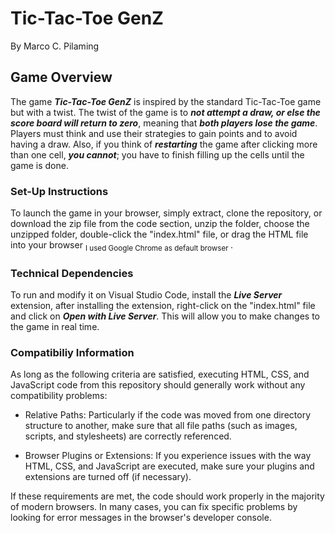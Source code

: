 # **Tic-Tac-Toe GenZ**
By Marco C. Pilaming
## **Game Overview**
The game **_Tic-Tac-Toe GenZ_** is inspired by the standard Tic-Tac-Toe game but with a twist. The twist of the game is to **_not attempt a draw, or else the score board will return to zero_**, meaning that **_both players lose the game_**. Players must think and use their strategies to gain points and to avoid having a draw. Also, if you think of **_restarting_** the game after clicking more than one cell, **_you cannot_**; you have to finish filling up the cells until the game is done.
### **Set-Up Instructions**
To launch the game in your browser, simply extract, clone the repository, or download the zip file from the code section, unzip the folder, choose the unzipped folder, double-click the "index.html" file, or drag the HTML file into your browser <sub> I used Google Chrome as default browser </sub>.
### **Technical Dependencies**
To run and modify it on Visual Studio Code, install the **_Live Server_** extension, after installing the extension, right-click on the "index.html" file and click on **_Open with Live Server_**. This will allow you to make changes to the game in real time.
### **Compatibiliy Information**
As long as the following criteria are satisfied, executing HTML, CSS, and JavaScript code from this repository should generally work without any compatibility problems:

+ Relative Paths: Particularly if the code was moved from one directory structure to another, make sure that all file paths (such as images, scripts, and stylesheets) are correctly referenced.

+ Browser Plugins or Extensions: If you experience issues with the way HTML, CSS, and JavaScript are executed, make sure your plugins and extensions are turned off (if necessary).

If these requirements are met, the code should work properly in the majority of modern browsers. In many cases, you can fix specific problems by looking for error messages in the browser's developer console.

